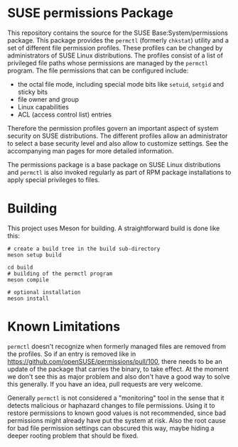 # SUSE permissions Package

This repository contains the source for the SUSE Base:System/permissions
package. This package provides the `permctl` (formerly `chkstat`) utility and
a set of different file permission profiles. These profiles can be changed by
administrators of SUSE Linux distributions. The profiles consist of a list of
privileged file paths whose permissions are managed by the `permctl` program.
The file permissions that can be configured include:

- the octal file mode, including special mode bits like `setuid`, `setgid` and
  sticky bits
- file owner and group
- Linux capabilities
- ACL (access control list) entries

Therefore the permission profiles govern an important aspect of system
security on SUSE distributions. The different profiles allow an administrator
to select a base security level and also allow to customize settings. See the
accompanying man pages for more detailed information.

The permissions package is a base package on SUSE Linux distributions and
`permctl` is also invoked regularly as part of RPM package installations to
apply special privileges to files.

# Building

This project uses Meson for building. A straightforward build is done like
this:

    # create a build tree in the build sub-directory
    meson setup build

    cd build
    # building of the permctl program
    meson compile

    # optional installation
    meson install

# Known Limitations

`permctl` doesn't recognize when formerly managed files are removed from the
profiles. So if an entry is removed like in
<https://github.com/openSUSE/permissions/pull/100>, there needs to be an
update of the package that carries the binary, to take effect. At the moment
we don't see this as major problem and also don't have a good way to solve
this generally. If you have an idea, pull requests are very welcome.

Generally `permctl` is not considered a "monitoring" tool in the sense that it
detects malicious or haphazard changes to file permissions. Using it to
restore permissions to known good values is not recommended, since bad
permissions might already have put the system at risk. Also the root cause for
bad file permission settings can obscured this way, maybe hiding a deeper
rooting problem that should be fixed.
